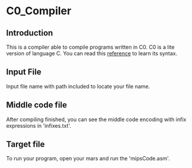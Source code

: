# C0_Compiler  
## Introduction  
  This is a compiler able to compile programs written in C0. C0 is a lite version of language C. You can read this [reference](http://c0.typesafety.net/doc/c0-reference.pdf) to learn its syntax.
## Input File   
  Input file name with path included to locate your file name.  
## Middle code file  
  After compiling finished, you can see the middle code encoding with infix expressions in 'infixes.txt'.  
## Target file
  To run your program, open your mars and run the 'mipsCode.asm'.
